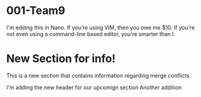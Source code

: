 # 001-Team9
I'm ediitng this in Nano. If you're using VIM, then you owe me $10.
If you're not even using a command-line based editor, you're smarter than I.

# New Section for info!
This is a new section that contains information regarding merge conflicts.

I'm adding the new header for our upcomign section
Another addition
